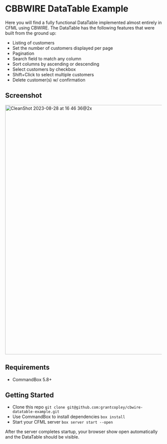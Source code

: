 # CBBWIRE DataTable Example

Here you will find a fully functional DataTable implemented almost entirely in CFML using CBWIRE. The DataTable has the following features that were built from the ground up:

* Listing of customers
* Set the number of customers displayed per page
* Pagination
* Search field to match any column
* Sort columns by ascending or descending
* Select customers by checkbox
* Shift+Click to select multiple customers
* Delete customer(s) w/ confirmation

## Screenshot
<img width="800" alt="CleanShot 2023-08-28 at 16 46 36@2x" src="https://github.com/grantcopley/cbwire-datatable-example/assets/1197835/82fd2a0e-c530-425f-a35b-2a902849b701">

## Requirements

* CommandBox 5.8+

## Getting Started

* Clone this repo `git clone git@github.com:grantcopley/cbwire-datatable-example.git`
* Use CommandBox to install dependencies `box install`
* Start your CFML server `box server start --open`

After the server completes startup, your browser show open automatically and the DataTable should be visible.
